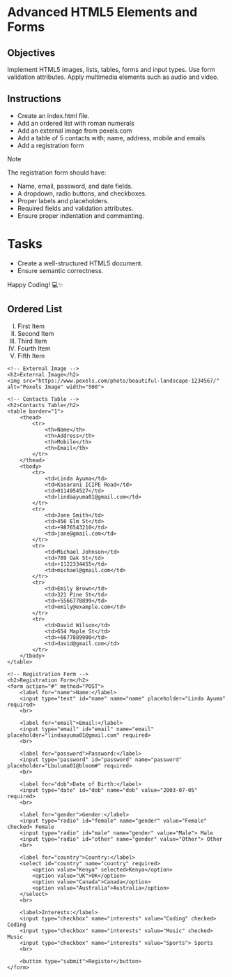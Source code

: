 # Advanced HTML5 Elements and Forms

## Objectives
Implement HTML5 images, lists, tables, forms and input types.
Use form validation attributes.
Apply multimedia elements such as audio and video.

## Instructions

- Create an index.html file.
- Add an ordered list with roman numerals
- Add an external image from pexels.com
- Add a table of 5 contacts with; name, address, mobile and emails
- Add a registration form

>[!NOTE]
>  The registration form should have:
>- Name, email, password, and date fields.
>- A dropdown, radio buttons, and checkboxes.
>- Proper labels and placeholders.
>- Required fields and validation attributes.
>- Ensure proper indentation and commenting.

 
# Tasks
- Create a well-structured HTML5 document.
- Ensure semantic correctness.

Happy Coding! 💻✨

<!DOCTYPE html>
<html lang="en">
<head>
    <meta charset="UTF-8">
    <meta name="viewport" content="width=device-width, initial-scale=1.0">
    <title>HTML5 Elements Demo</title>
</head>
<body>
    <!-- Ordered List with Roman Numerals -->
    <h2>Ordered List</h2>
    <ol type="I">
        <li>First Item</li>
        <li>Second Item</li>
        <li>Third Item</li>
        <li>Fourth Item</li>
        <li>Fifth Item</li>
    </ol>
    
    <!-- External Image -->
    <h2>External Image</h2>
    <img src="https://www.pexels.com/photo/beautiful-landscape-1234567/" alt="Pexels Image" width="500">
    
    <!-- Contacts Table -->
    <h2>Contacts Table</h2>
    <table border="1">
        <thead>
            <tr>
                <th>Name</th>
                <th>Address</th>
                <th>Mobile</th>
                <th>Email</th>
            </tr>
        </thead>
        <tbody>
            <tr>
                <td>Linda Ayuma</td>
                <td>Kasarani ICIPE Road</td>
                <td>0114954527</td>
                <td>lindaayuma01@gmail.com</td>
            </tr>
            <tr>
                <td>Jane Smith</td>
                <td>456 Elm St</td>
                <td>+9876543210</td>
                <td>jane@gmail.com</td>
            </tr>
            <tr>
                <td>Michael Johnson</td>
                <td>789 Oak St</td>
                <td>+1122334455</td>
                <td>michael@gmail.com</td>
            </tr>
            <tr>
                <td>Emily Brown</td>
                <td>321 Pine St</td>
                <td>+5566778899</td>
                <td>emily@example.com</td>
            </tr>
            <tr>
                <td>David Wilson</td>
                <td>654 Maple St</td>
                <td>+6677889900</td>
                <td>david@gmail.com</td>
            </tr>
        </tbody>
    </table>
    
    <!-- Registration Form -->
    <h2>Registration Form</h2>
    <form action="#" method="POST">
        <label for="name">Name:</label>
        <input type="text" id="name" name="name" placeholder="Linda Ayuma" required>
        <br>
        
        <label for="email">Email:</label>
        <input type="email" id="email" name="email" placeholder="lindaayuma01@gmail.com" required>
        <br>
        
        <label for="password">Password:</label>
        <input type="password" id="password" name="password" placeholder="Lbuluma01@bloom#" required>
        <br>
        
        <label for="dob">Date of Birth:</label>
        <input type="date" id="dob" name="dob" value="2003-07-05" required>
        <br>
        
        <label for="gender">Gender:</label>
        <input type="radio" id="female" name="gender" value="Female" checked> Female
        <input type="radio" id="male" name="gender" value="Male"> Male
        <input type="radio" id="other" name="gender" value="Other"> Other
        <br>
        
        <label for="country">Country:</label>
        <select id="country" name="country" required>
            <option value="Kenya" selected>Kenya</option>
            <option value="UK">UK</option>
            <option value="Canada">Canada</option>
            <option value="Australia">Australia</option>
        </select>
        <br>
        
        <label>Interests:</label>
        <input type="checkbox" name="interests" value="Coding" checked> Coding
        <input type="checkbox" name="interests" value="Music" checked> Music
        <input type="checkbox" name="interests" value="Sports"> Sports
        <br>
        
        <button type="submit">Register</button>
    </form>
</body>
</html>
